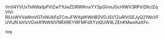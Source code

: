 Vm14YVUxTnRWa1pPVlZwT1UwZDRWRmxYY3pGVmJGcHlWV3RPVlZKclZqVlVi
RlUxWVVaWmVGTnNUbFpTCmJFWXpWWHBDVDJSV1ZuRlViSEJyQ21WcVFUVlJN
bVIzVGxkR1NWSlVNRXREYlRFMFdXYzlQUW9LZEhKMwoKaXFn

roq